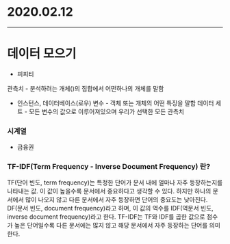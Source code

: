 # 2020.02.12

---

# 데이터 모으기 
  - 피피티 

관측치 -  분석하려는 개체()의 집합에서 어떤하나의 개체를 말함 
  - 인스턴스, 데이터베이스(로우)
변수   -  객체 또는 개체의 어떤 특징을 말함 
데이터 세트 - 모든 변수의 값으로 이루어져있으며 우리가 선택한 모든 관측치


### 시계열 
- 금융권 




### TF-IDF(Term Frequency - Inverse Document Frequency) 란?
TF(단어 빈도, term frequency)는 특정한 단어가 문서 내에 얼마나 자주 등장하는지를 나타내는 값. 이 값이 높을수록 문서에서 중요하다고 생각할 수 있다.
하지만 하나의 문서에서 많이 나오지 않고 다른 문서에서 자주 등장하면 단어의 중요도는 낮아진다.
DF(문서 빈도, document frequency)라고 하며, 이 값의 역수를 IDF(역문서 빈도, inverse document frequency)라고 한다.
TF-IDF는 TF와 IDF를 곱한 값으로 점수가 높은 단어일수록 다른 문서에는 많지 않고 해당 문서에서 자주 등장하는 단어를 의미한다.